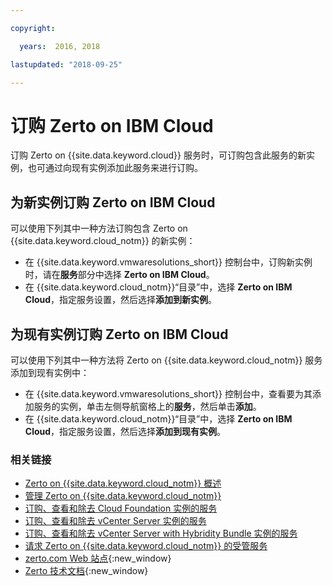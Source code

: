 ```yaml
---

copyright:

  years:  2016, 2018

lastupdated: "2018-09-25"

---
```


# 订购 Zerto on IBM Cloud

订购 Zerto on {{site.data.keyword.cloud}} 服务时，可订购包含此服务的新实例，也可通过向现有实例添加此服务来进行订购。

## 为新实例订购 Zerto on IBM Cloud

可以使用下列其中一种方法订购包含 Zerto on {{site.data.keyword.cloud_notm}} 的新实例：
* 在 {{site.data.keyword.vmwaresolutions_short}} 控制台中，订购新实例时，请在**服务**部分中选择 **Zerto on IBM Cloud**。
* 在 {{site.data.keyword.cloud_notm}}“目录”中，选择 **Zerto on IBM Cloud**，指定服务设置，然后选择**添加到新实例**。

## 为现有实例订购 Zerto on IBM Cloud

可以使用下列其中一种方法将 Zerto on {{site.data.keyword.cloud_notm}} 服务添加到现有实例中：
* 在 {{site.data.keyword.vmwaresolutions_short}} 控制台中，查看要为其添加服务的实例，单击左侧导航窗格上的**服务**，然后单击**添加**。
* 在 {{site.data.keyword.cloud_notm}}“目录”中，选择 **Zerto on IBM Cloud**，指定服务设置，然后选择**添加到现有实例**。

### 相关链接

* [Zerto on {{site.data.keyword.cloud_notm}} 概述](addingzertodr.html)
* [管理 Zerto on {{site.data.keyword.cloud_notm}}](managingzertodr.html)
* [订购、查看和除去 Cloud Foundation 实例的服务](../sddc/sd_addingremovingservices.html)
* [订购、查看和除去 vCenter Server 实例的服务](../vcenter/vc_addingremovingservices.html)
* [订购、查看和除去 vCenter Server with Hybridity Bundle 实例的服务](../vcenter/vc_hybrid_addingremovingservices.html)
* [请求 Zerto on {{site.data.keyword.cloud_notm}} 的受管服务](managing_zerto_services.html)
* [zerto.com Web 站点](https://www.zerto.com){:new_window}
* [Zerto 技术文档](https://www.zerto.com/myzerto/technical-documentation/){:new_window}
